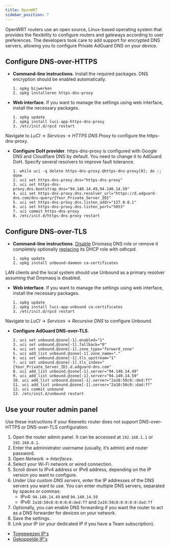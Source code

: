```yaml
---
title: OpenWRT
sidebar_position: 7
---
```


OpenWRT routers use an open source, Linux-based operating system that provides the flexibility to configure routers and gateways according to user preferences. The developers took care to add support for encrypted DNS servers, allowing you to configure Private AdGuard DNS on your device.

## Configure DNS-over-HTTPS

- **Command-line instructions**. Install the required packages. DNS encryption should be enabled automatically.

  ```# Install packages
  1. opkg bijwerken
  2. opkg installeren https-dns-proxy

  ```
- **Web interface**. If you want to manage the settings using web interface, install the necessary packages.

  ```# Install packages
  1. opkg update
  2. opkg install luci-app-https-dns-proxy
  3. /etc/init.d/rpcd restart
  ```

Navigate to _LuCI_ → _Services_ → _HTTPS DNS Proxy_ to configure the https-dns-proxy.

- **Configure DoH provider**. https-dns-proxy is configured with Google DNS and Cloudflare DNS by default. You need to change it to AdGuard DoH. Specify several resolvers to improve fault tolerance.

  ```# Configure DoH provider
  1. while uci -q delete https-dns-proxy.@https-dns-proxy[0]; do :; done
  2. uci set https-dns-proxy.dns="https-dns-proxy"
  3. uci set https-dns-proxy.dns.bootstrap_dns="94.140.14.49,94.140.14.59"
  4. uci set https-dns-proxy.dns.resolver_url="https://d.adguard-dns.com/dns-query/{Your_Private_Server_ID}"
  5. uci set https-dns-proxy.dns.listen_addr="127.0.0.1"
  6. uci set https-dns-proxy.dns.listen_port="5053"
  7. uci commit https-dns-proxy
  8. /etc/init.d/https-dns-proxy restart
  ```

## Configure DNS-over-TLS

- **Command-line instructions**. [Disable](https://openwrt.org/docs/guide-user/base-system/dhcp_configuration#disabling_dns_role) Dnsmasq DNS role or remove it completely optionally [replacing](https://openwrt.org/docs/guide-user/base-system/dhcp_configuration#replacing_dnsmasq_with_odhcpd_and_unbound) its DHCP role with odhcpd.

  ```# Install packages
  1. opkg update
  2. opkg install unbound-daemon ca-certificates
  ```

LAN clients and the local system should use Unbound as a primary resolver assuming that Dnsmasq is disabled.

- **Web interface**. If you want to manage the settings using web interface, install the necessary packages.

  ```# Install packages
  1. opkg update
  2. opkg install luci-app-unbound ca-certificates
  3. /etc/init.d/rpcd restart
  ```

Navigate to _LuCI_ → _Services_ → _Recursive DNS_ to configure Unbound.

- **Configure AdGuard DNS-over-TLS**.

  ```1. uci add unbound zone
  2. uci set unbound.@zone[-1].enabled="1"
  3. uci set unbound.@zone[-1].fallback="0"
  4. uci set unbound.@zone[-1].zone_type="forward_zone"
  5. uci add_list unbound.@zone[-1].zone_name="."
  6. uci set unbound.@zone[-1].tls_upstream="1"
  7. uci set unbound.@zone[-1].tls_index="{Your_Private_Server_ID}.d.adguard-dns.com"
  8. uci add_list unbound.@zone[-1].server="94.140.14.49"
  9. uci add_list unbound.@zone[-1].server="94.140.14.59"
  10. uci add_list unbound.@zone[-1].server="2a10:50c0::ded:ff"
  11. uci add_list unbound.@zone[-1].server="2a10:50c0::dad:ff"
  12. uci commit unbound
  13. /etc/init.d/unbound restart
  ```

## Use your router admin panel

Use these instructions if your Keenetic router does not support DNS-over-HTTPS or DNS-over-TLS configuration:

1. Open the router admin panel. It can be accessed at `192.168.1.1` or `192.168.0.1`.
2. Enter the administrator username (usually, it’s admin) and router password.
3. Open _Network_ → _Interfaces_.
4. Select your Wi-Fi network or wired connection.
5. Scroll down to IPv4 address or IPv6 address, depending on the IP version you want to configure.
6. Under _Use custom DNS servers_, enter the IP addresses of the DNS servers you want to use. You can enter multiple DNS servers, separated by spaces or commas:
   - IPv4: `94.140.14.49` and `94.140.14.59`
   - IPv6: `2a10:50c0:0:0:0:0:ded:ff` and `2a10:50c0:0:0:0:0:dad:ff`
7. Optionally, you can enable DNS forwarding if you want the router to act as a DNS forwarder for devices on your network.
8. Save the settings.
9. Link your IP (or your dedicated IP if you have a Team subscription).

- [Toegewezen IP's](/private-dns/connect-devices/other-options/dedicated-ip.md)
- [Gekoppelde IP's](/private-dns/connect-devices/other-options/linked-ip.md)
